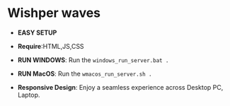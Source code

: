 # Wishper waves



-  **EASY SETUP**
-  **Require**:HTML,JS,CSS

-  **RUN WINDOWS**: Run the ```windows_run_server.bat .```
-  **RUN MacOS**: Run the ```wmacos_run_server.sh .```


-  **Responsive Design**: Enjoy a seamless experience across Desktop PC, Laptop.
